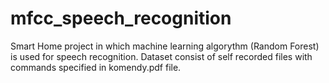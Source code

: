 # mfcc_speech_recognition

Smart Home project in which machine learning algorythm (Random Forest) is used for speech recognition. Dataset consist of self recorded files with commands specified in komendy.pdf file. 
